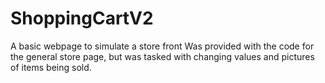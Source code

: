 # ShoppingCartV2
A basic webpage to simulate a store front
Was provided with the code for the general store page, but was tasked with changing values and pictures of items being sold.
